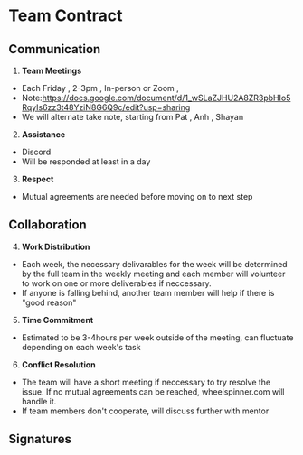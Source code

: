 # Team Contract

## Communication
1. **Team Meetings** 
- Each Friday , 2-3pm , In-person or Zoom , 
- Note:https://docs.google.com/document/d/1_wSLaZJHU2A8ZR3pbHIo5RqyIs6zz3t48YziN8G6Q9c/edit?usp=sharing
- We will alternate take note, starting from Pat , Anh , Shayan
2. **Assistance** 
- Discord
- Will be responded at least in a day
3. **Respect** 
- Mutual agreements are needed before moving on to next step
## Collaboration

4. **Work Distribution** 
- Each week, the necessary delivarables for the week will be determined by the full team in the weekly meeting and each member will volunteer to work on one or more deliverables if neccessary.
- If anyone is falling behind, another team member will help if there is "good reason"
5. **Time Commitment** 
- Estimated to be 3-4hours per week outside of the meeting, can fluctuate depending on each week's task
6. **Conflict Resolution** 
- The team will have a short meeting if neccessary to try resolve the issue. If no mutual agreements can be reached, wheelspinner.com will handle it. 
- If team members don't cooperate, will discuss further with mentor
## Signatures
